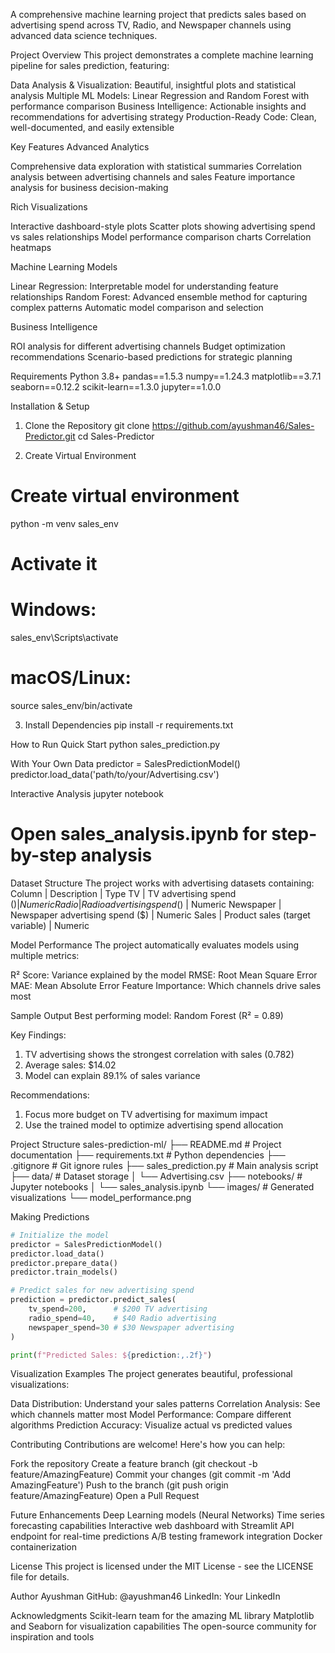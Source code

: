 A comprehensive machine learning project that predicts sales based on advertising spend across TV, Radio, and Newspaper channels using advanced data science techniques.

Project Overview
This project demonstrates a complete machine learning pipeline for sales prediction, featuring:

Data Analysis & Visualization: Beautiful, insightful plots and statistical analysis
Multiple ML Models: Linear Regression and Random Forest with performance comparison
Business Intelligence: Actionable insights and recommendations for advertising strategy
Production-Ready Code: Clean, well-documented, and easily extensible

Key Features
Advanced Analytics

Comprehensive data exploration with statistical summaries
Correlation analysis between advertising channels and sales
Feature importance analysis for business decision-making

Rich Visualizations

Interactive dashboard-style plots
Scatter plots showing advertising spend vs sales relationships
Model performance comparison charts
Correlation heatmaps

Machine Learning Models

Linear Regression: Interpretable model for understanding feature relationships
Random Forest: Advanced ensemble method for capturing complex patterns
Automatic model comparison and selection

Business Intelligence

ROI analysis for different advertising channels
Budget optimization recommendations
Scenario-based predictions for strategic planning

Requirements
Python 3.8+
pandas==1.5.3
numpy==1.24.3
matplotlib==3.7.1
seaborn==0.12.2
scikit-learn==1.3.0
jupyter==1.0.0

Installation & Setup
1. Clone the Repository
git clone https://github.com/ayushman46/Sales-Predictor.git
cd Sales-Predictor

2. Create Virtual Environment
# Create virtual environment
python -m venv sales_env

# Activate it
# Windows:
sales_env\Scripts\activate
# macOS/Linux:
source sales_env/bin/activate

3. Install Dependencies
pip install -r requirements.txt

How to Run
Quick Start
python sales_prediction.py

With Your Own Data
predictor = SalesPredictionModel()
predictor.load_data('path/to/your/Advertising.csv')

Interactive Analysis
jupyter notebook
# Open sales_analysis.ipynb for step-by-step analysis

Dataset Structure
The project works with advertising datasets containing:
Column | Description | Type
TV | TV advertising spend ($) | Numeric
Radio | Radio advertising spend ($) | Numeric
Newspaper | Newspaper advertising spend ($) | Numeric
Sales | Product sales (target variable) | Numeric

Model Performance
The project automatically evaluates models using multiple metrics:

R² Score: Variance explained by the model
RMSE: Root Mean Square Error
MAE: Mean Absolute Error
Feature Importance: Which channels drive sales most

Sample Output
Best performing model: Random Forest (R² = 0.89)

Key Findings:
1. TV advertising shows the strongest correlation with sales (0.782)
2. Average sales: $14.02
3. Model can explain 89.1% of sales variance

Recommendations:
1. Focus more budget on TV advertising for maximum impact
2. Use the trained model to optimize advertising spend allocation

Project Structure
sales-prediction-ml/
├── README.md                 # Project documentation
├── requirements.txt          # Python dependencies
├── .gitignore               # Git ignore rules
├── sales_prediction.py      # Main analysis script
├── data/                    # Dataset storage
│   └── Advertising.csv
├── notebooks/               # Jupyter notebooks
│   └── sales_analysis.ipynb
└── images/                  # Generated visualizations
    └── model_performance.png

Making Predictions
```python
# Initialize the model
predictor = SalesPredictionModel()
predictor.load_data()
predictor.prepare_data()
predictor.train_models()

# Predict sales for new advertising spend
prediction = predictor.predict_sales(
    tv_spend=200,      # $200 TV advertising
    radio_spend=40,    # $40 Radio advertising  
    newspaper_spend=30 # $30 Newspaper advertising
)

print(f"Predicted Sales: ${prediction:,.2f}")
```

Visualization Examples
The project generates beautiful, professional visualizations:

Data Distribution: Understand your sales patterns
Correlation Analysis: See which channels matter most
Model Performance: Compare different algorithms
Prediction Accuracy: Visualize actual vs predicted values

Contributing
Contributions are welcome! Here's how you can help:

Fork the repository
Create a feature branch (git checkout -b feature/AmazingFeature)
Commit your changes (git commit -m 'Add AmazingFeature')
Push to the branch (git push origin feature/AmazingFeature)
Open a Pull Request

Future Enhancements
Deep Learning models (Neural Networks)
Time series forecasting capabilities
Interactive web dashboard with Streamlit
API endpoint for real-time predictions
A/B testing framework integration
Docker containerization

License
This project is licensed under the MIT License - see the LICENSE file for details.

Author
Ayushman
GitHub: @ayushman46
LinkedIn: Your LinkedIn

Acknowledgments
Scikit-learn team for the amazing ML library
Matplotlib and Seaborn for visualization capabilities
The open-source community for inspiration and tools